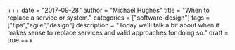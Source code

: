 +++
date = "2017-09-28"
author = "Michael Hughes"
title = "When to replace a service or system."
categories = ["software-design"]
tags = ["tips","agile","design"]
description = "Today we'll talk a bit about when it makes sense to replace services and valid approaches for doing so."
draft = true
+++
